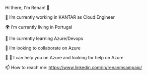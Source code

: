 
Hi there, I'm Renan! 👋

🔭 I’m currently working in KANTAR as Cloud Engineer

🌍 I'm currently living in Portugal

🌱 I’m currently learning Azure/Devops

👯 I’m looking to collaborate on Azure

💬 🤔 I can help you on Azure and looking for help on Azure

📫 How to reach me: https://www.linkedin.com/in/renanmsampaio/


